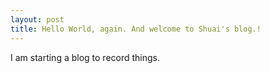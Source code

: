 ```yaml
---
layout: post
title: Hello World, again. And welcome to Shuai's blog.!
---
```


I am starting a blog to record things.
